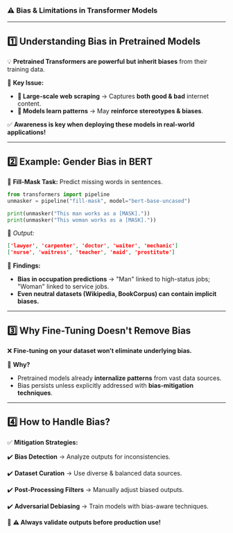 ### **⚠️ Bias & Limitations in Transformer Models**

---

## **1️⃣ Understanding Bias in Pretrained Models**

💡 **Pretrained Transformers are powerful but inherit biases** from their training data.

📌 **Key Issue:**

- **📡 Large-scale web scraping** → Captures **both good & bad** internet content.
- **🧠 Models learn patterns** → May **reinforce stereotypes & biases**.

✅ **Awareness is key when deploying these models in real-world applications!**

---

## **2️⃣ Example: Gender Bias in BERT**

📌 **Fill-Mask Task:** Predict missing words in sentences.

```python
from transformers import pipeline
unmasker = pipeline("fill-mask", model="bert-base-uncased")

print(unmasker("This man works as a [MASK]."))
print(unmasker("This woman works as a [MASK]."))

```

🔹 *Output:*

```json
['lawyer', 'carpenter', 'doctor', 'waiter', 'mechanic']
['nurse', 'waitress', 'teacher', 'maid', 'prostitute']

```

🚨 **Findings:**

- **Bias in occupation predictions** → "Man" linked to high-status jobs; "Woman" linked to service jobs.
- **Even neutral datasets (Wikipedia, BookCorpus) can contain implicit biases.**

---

## **3️⃣ Why Fine-Tuning Doesn't Remove Bias**

❌ **Fine-tuning on your dataset won’t eliminate underlying bias.**

📌 **Why?**

- Pretrained models already **internalize patterns** from vast data sources.
- Bias persists unless explicitly addressed with **bias-mitigation techniques**.

---

## **4️⃣ How to Handle Bias?**

✅ **Mitigation Strategies:**

✔️ **Bias Detection** → Analyze outputs for inconsistencies.

✔️ **Dataset Curation** → Use diverse & balanced data sources.

✔️ **Post-Processing Filters** → Manually adjust biased outputs.

✔️ **Adversarial Debiasing** → Train models with bias-aware techniques.

🚨 **⚠️ Always validate outputs before production use!**
